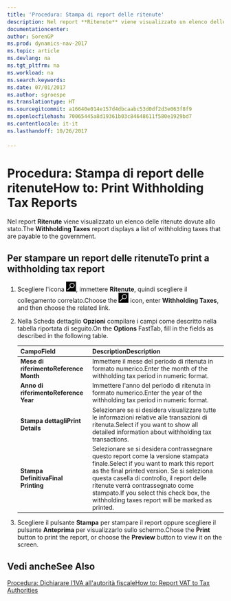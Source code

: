 ```yaml
---
title: 'Procedura: Stampa di report delle ritenute'
description: Nel report **Ritenute** viene visualizzato un elenco delle ritenute dovute allo stato.
documentationcenter: 
author: SorenGP
ms.prod: dynamics-nav-2017
ms.topic: article
ms.devlang: na
ms.tgt_pltfrm: na
ms.workload: na
ms.search.keywords: 
ms.date: 07/01/2017
ms.author: sgroespe
ms.translationtype: HT
ms.sourcegitcommit: a16640e014e157d4dbcaabc53d0df2d3e063f8f9
ms.openlocfilehash: 70065445a8d19361b03c84648611f580e1929bd7
ms.contentlocale: it-it
ms.lasthandoff: 10/26/2017

---
```

# <a name="how-to-print-withholding-tax-reports"></a><span data-ttu-id="2c976-103">Procedura: Stampa di report delle ritenute</span><span class="sxs-lookup"><span data-stu-id="2c976-103">How to: Print Withholding Tax Reports</span></span>
<span data-ttu-id="2c976-104">Nel report **Ritenute** viene visualizzato un elenco delle ritenute dovute allo stato.</span><span class="sxs-lookup"><span data-stu-id="2c976-104">The **Withholding Taxes** report displays a list of withholding taxes that are payable to the government.</span></span>  

## <a name="to-print-a-withholding-tax-report"></a><span data-ttu-id="2c976-105">Per stampare un report delle ritenute</span><span class="sxs-lookup"><span data-stu-id="2c976-105">To print a withholding tax report</span></span>  

1.  <span data-ttu-id="2c976-106">Scegliere l'icona ![Cerca pagina o report](../../media/ui-search/search_small.png "icona Cerca pagina o report"), immettere **Ritenute**, quindi scegliere il collegamento correlato.</span><span class="sxs-lookup"><span data-stu-id="2c976-106">Choose the ![Search for Page or Report](../../media/ui-search/search_small.png "Search for Page or Report icon") icon, enter **Withholding Taxes**, and then choose the related link.</span></span>  
2.  <span data-ttu-id="2c976-107">Nella Scheda dettaglio **Opzioni** compilare i campi come descritto nella tabella riportata di seguito.</span><span class="sxs-lookup"><span data-stu-id="2c976-107">On the **Options** FastTab, fill in the fields as described in the following table.</span></span>  

    |<span data-ttu-id="2c976-108">Campo</span><span class="sxs-lookup"><span data-stu-id="2c976-108">Field</span></span>|<span data-ttu-id="2c976-109">Description</span><span class="sxs-lookup"><span data-stu-id="2c976-109">Description</span></span>|  
    |---------------------------------|---------------------------------------|  
    |<span data-ttu-id="2c976-110">**Mese di riferimento**</span><span class="sxs-lookup"><span data-stu-id="2c976-110">**Reference Month**</span></span>|<span data-ttu-id="2c976-111">Immettere il mese del periodo di ritenuta in formato numerico.</span><span class="sxs-lookup"><span data-stu-id="2c976-111">Enter the month of the withholding tax period in numeric format.</span></span>|  
    |<span data-ttu-id="2c976-112">**Anno di riferimento**</span><span class="sxs-lookup"><span data-stu-id="2c976-112">**Reference Year**</span></span>|<span data-ttu-id="2c976-113">Immettere l'anno del periodo di ritenuta in formato numerico.</span><span class="sxs-lookup"><span data-stu-id="2c976-113">Enter the year of the withholding tax period in numeric format.</span></span>|  
    |<span data-ttu-id="2c976-114">**Stampa dettagli**</span><span class="sxs-lookup"><span data-stu-id="2c976-114">**Print Details**</span></span>|<span data-ttu-id="2c976-115">Selezionare se si desidera visualizzare tutte le informazioni relative alle transazioni di ritenuta.</span><span class="sxs-lookup"><span data-stu-id="2c976-115">Select if you want to show all detailed information about withholding tax transactions.</span></span>|  
    |<span data-ttu-id="2c976-116">**Stampa Definitiva**</span><span class="sxs-lookup"><span data-stu-id="2c976-116">**Final Printing**</span></span>|<span data-ttu-id="2c976-117">Selezionare se si desidera contrassegnare questo report come la versione stampata finale.</span><span class="sxs-lookup"><span data-stu-id="2c976-117">Select if you want to mark this report as the final printed version.</span></span> <span data-ttu-id="2c976-118">Se si seleziona questa casella di controllo, il report delle ritenute verrà contrassegnato come stampato.</span><span class="sxs-lookup"><span data-stu-id="2c976-118">If you select this check box, the withholding taxes report will be marked as printed.</span></span>|  

3.  <span data-ttu-id="2c976-119">Scegliere il pulsante **Stampa** per stampare il report oppure scegliere il pulsante **Anteprima** per visualizzarlo sullo schermo.</span><span class="sxs-lookup"><span data-stu-id="2c976-119">Chose the **Print** button to print the report, or choose the **Preview** button to view it on the screen.</span></span>  

## <a name="see-also"></a><span data-ttu-id="2c976-120">Vedi anche</span><span class="sxs-lookup"><span data-stu-id="2c976-120">See Also</span></span>  
 [<span data-ttu-id="2c976-121">Procedura: Dichiarare l'IVA all'autorità fiscale</span><span class="sxs-lookup"><span data-stu-id="2c976-121">How to: Report VAT to Tax Authorities</span></span>](../../finance-how-report-vat.md)

